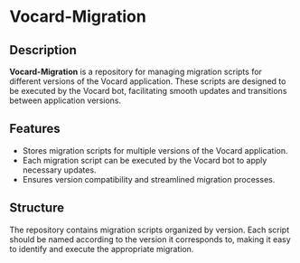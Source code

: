# Vocard-Migration

## Description

**Vocard-Migration** is a repository for managing migration scripts for different versions of the Vocard application. These scripts are designed to be executed by the Vocard bot, facilitating smooth updates and transitions between application versions.

## Features

- Stores migration scripts for multiple versions of the Vocard application.
- Each migration script can be executed by the Vocard bot to apply necessary updates.
- Ensures version compatibility and streamlined migration processes.

## Structure

The repository contains migration scripts organized by version. Each script should be named according to the version it corresponds to, making it easy to identify and execute the appropriate migration.
